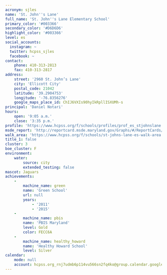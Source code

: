```yaml
---
acronym: sjles
name: 'St. John''s Lane'
full_name: 'St. John''s Lane Elementary School'
primary_color: '#003366'
secondary_color: '#D6D6D6'
highlight_color: '#003366'
level: es
social_accounts:
  instagram: ~
  twitter: hcpss_sjles
  facebook: ~
contact:
    phone: 410-313-2813
    fax: 410-313-2817
address:
    street: '2960 St. John’s Lane'
    city: 'Ellicott City'
    postal_code: 21042
    latitude: '39.2904753'
    longitude: '-76.8356276'
    google_maps_place_id: ChIJ6VXIs90hyIkRpllISXUMh-s
principal: 'Daniel Notari'
hours:
    open: '9:05 a.m.'
    close: '3:35 p.m.'
profile: 'https://www.hcpss.org/f/schools/profiles/prof_es_stjohnslane.pdf'
msde_report: 'http://reportcard.msde.maryland.gov/Graphs/#/ReportCards/ReportCardSchool/1//1/13/0204/'
walk_area: 'https://www.hcpss.org/f/schools/st-johns-lane-es-walk-area.pdf'
title_1: false
cluster: 3
boe_cluster: F
environment:
    water:
        source: city
        extended_testing: false
mascot: Jaguars
achievements:
    -
        machine_name: green
        name: 'Green School'
        url: null
        years:
            - '2011'
            - '2015'
    -
        machine_name: pbis
        name: 'PBIS Maryland'
        level: Gold
        color: FECC6A
    -
        machine_name: healthy_howard
        name: 'Healthy Howard School'
        level: Silver
calendar:
    mode: null
    account: hcpss.org_rnj7udmb6p114vu566sn2fq4ko@group.calendar.google.com
---
```

